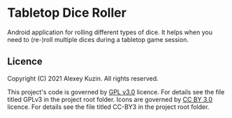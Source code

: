 # Tabletop Dice Roller

Android application for rolling different types of dice.
It helps when you need to (re-)roll multiple dices during a tabletop game session.

## Licence
Copyright (C) 2021 Alexey Kuzin. All rights reserved.

This project's code is governed by [GPL v3.0](https://www.gnu.org/licenses/gpl-3.0.html) licence. For details see the file
titled GPLv3 in the project root folder.
Icons are governed by [CC BY 3.0](https://creativecommons.org/licenses/by/3.0) licence. For details see the file titled
CC-BY3 in the project root folder.

